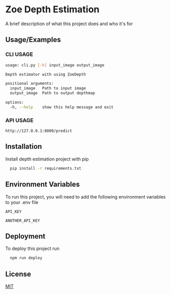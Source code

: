 
# Zoe Depth Estimation

A brief description of what this project does and who it's for


## Usage/Examples

### CLI USAGE
```bash
usage: cli.py [-h] input_image output_image

Depth estimator with using ZoeDepth

positional arguments:
  input_image   Path to input image
  output_image  Path to output depthmap

options:
  -h, --help    show this help message and exit
```

### API USAGE
```
http://127.0.0.1:8000/predict
```

## Installation

Install depth estimation project with pip

```bash
  pip install -r requirements.txt
```
    
## Environment Variables

To run this project, you will need to add the following environment variables to your .env file

`API_KEY`

`ANOTHER_API_KEY`


## Deployment

To deploy this project run

```bash
  npm run deploy
```


## License

[MIT](https://choosealicense.com/licenses/mit/)

